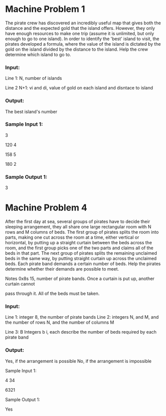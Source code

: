 
# Machine Problem 1
The pirate crew has discovered an incredibly useful map that gives both the distance and the expected gold that the island offers. However, 
they only have enough resources to make one trip (assume it is unlimited, but only enough to go to one island). In order to identify the 'best' island to visit, 
the pirates developed a formula, where the value of the island is dictated by the gold on the island divided by the distance to the island. 
Help the crew determine which island to go to.

### Input:

Line 1: N, number of islands

Line 2 N+1: vi and di, value of gold on each island and disntace to island

### Output:

The best island's number

### Sample Input 1:

3 

120 4

158 5

180 2

### Sample Output 1:

3


# Machine Problem 4

After the first day at sea, several groups of pirates have to decide their sleeping arrangement, they all share one large rectangular room with N rows and M columns of beds. The first group of pirates splits the room into parts, making one cut across the room at a time, either vertical or horizontal, by putting up a straight curtain between the beds across the room, and the first group picks one of the two parts and claims all of the beds in that part. The next group of pirates splits the remaining unclaimed beds in the same way, by putting straight curtain up across the unclaimed beds. Each pirate band demands a certain number of beds. Help the pirates determine whether their demands are possible to meet.

Notes 0x8s 15, number of pirate bands. Once a curtain is put up, another curtain cannot

pass through it. All of the beds must be taken.

### Input:

Line 1: integer 8, the number of pirate bands Line 2: integers N, and M, and the number of rows N, and the number of columns M

Line 3: B Integers b i, each describe the number of beds required by each pirate band

### Output:

Yes, if the arrangement is possible No, if the arrangement is impossible

Sample Input 1:

4 34

6321

Sample Output 1:

Yes
